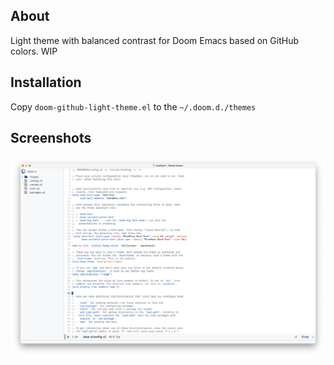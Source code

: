 ## About

Light theme with balanced contrast for Doom Emacs based on GitHub colors. 
WIP

## Installation 

Copy `doom-github-light-theme.el` to the `~/.doom.d./themes`

## Screenshots

![screenshot](./screenshots/screenshot.png)

